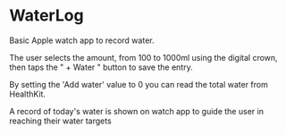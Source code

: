 # WaterLog
Basic Apple watch app to record water.

The user selects the amount, from 100 to 1000ml using the digital crown, then taps the  " + Water " button to save the entry.

By setting the 'Add water' value to 0 you can read the total water from HealthKit.

A record of today's water is shown on watch app to guide the user in reaching their water targets
